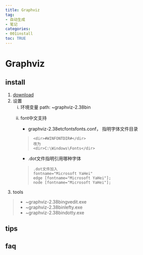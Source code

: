 ```yaml
---
title: Graphviz
tag: 
- 自动生成
- 笔记
categories:
- 001install
toc: TRUE
---
```

<h1 id="graphviz">Graphviz</h1>
<h2 id="install">install</h2>
<ol style="list-style-type: decimal">
<li><a href="http://www.graphviz.org/download/">download</a></li>
<li>设置
<ol style="list-style-type: lower-roman">
<li>环境变量 path: ~graphviz-2.38bin</li>
<li><p>font中文支持</p>
<ul>
<li>graphviz-2.38etcfontsfonts.conf， 指明字体文件目录</li>
</ul>
<blockquote>
<pre><code>&lt;dir&gt;#WINFONTDIR#&lt;/dir&gt;
改为
&lt;dir&gt;C:\Windows\Fonts&lt;/dir&gt;</code></pre>
</blockquote>
<ul>
<li>.dot文件指明引用哪种字体</li>
</ul>
<blockquote>
<pre><code>.dot文件加入
fontname=&quot;Microsoft YaHei&quot;
edge [fontname=&quot;Microsoft YaHei&quot;];
node [fontname=&quot;Microsoft YaHei&quot;];</code></pre>
</blockquote></li>
</ol></li>
<li>tools</li>
</ol>
<blockquote>
<ul>
<li>~graphviz-2.38bingvedit.exe</li>
<li>~graphviz-2.38binlefty.exe</li>
<li>~graphviz-2.38bindotty.exe</li>
</ul>
</blockquote>
<h2 id="tips">tips</h2>
<h2 id="faq">faq</h2>
